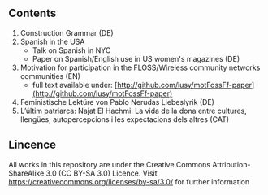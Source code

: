 Contents
--------
1. Construction Grammar (DE)
2. Spanish in the USA
   * Talk on Spanish in NYC
   * Paper on Spanish/English use in US women's magazines (DE)
3. Motivation for participation in the FLOSS/Wireless community networks communities (EN)
   * full text available under: [http://github.com/lusy/motFossFf-paper](http://github.com/lusy/motFossFf-paper)
4. Feministische Lektüre von Pablo Nerudas Liebeslyrik (DE)
5. L’últim patriarca: Najat El Hachmi. La vida de la dona entre cultures, llengües, autopercepcions i les expectacions dels altres (CAT)


Lincence
--------
All works in this repository are under the Creative Commons Attribution-ShareAlike 3.0 (CC BY-SA 3.0) Licence.
Visit https://creativecommons.org/licenses/by-sa/3.0/ for further information

